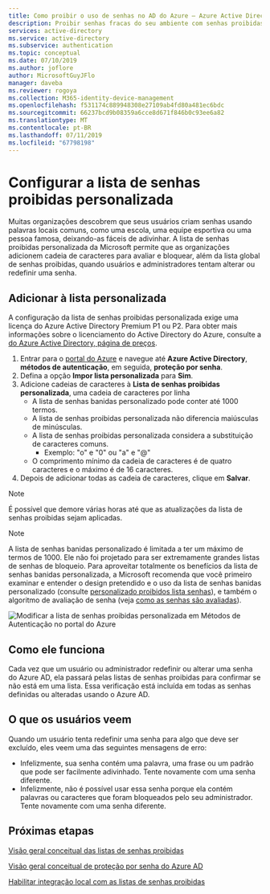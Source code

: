 ```yaml
---
title: Como proibir o uso de senhas no AD do Azure – Azure Active Directory
description: Proibir senhas fracas do seu ambiente com senhas proibidas dinamicamente pelo Azure AD
services: active-directory
ms.service: active-directory
ms.subservice: authentication
ms.topic: conceptual
ms.date: 07/10/2019
ms.author: joflore
author: MicrosoftGuyJFlo
manager: daveba
ms.reviewer: rogoya
ms.collection: M365-identity-device-management
ms.openlocfilehash: f531174c889948308e27109ab4fd80a481ec6bdc
ms.sourcegitcommit: 66237bcd9b08359a6cce8d671f846b0c93ee6a82
ms.translationtype: MT
ms.contentlocale: pt-BR
ms.lasthandoff: 07/11/2019
ms.locfileid: "67798198"
---
```

# <a name="configuring-the-custom-banned-password-list"></a>Configurar a lista de senhas proibidas personalizada

Muitas organizações descobrem que seus usuários criam senhas usando palavras locais comuns, como uma escola, uma equipe esportiva ou uma pessoa famosa, deixando-as fáceis de adivinhar. A lista de senhas proibidas personalizada da Microsoft permite que as organizações adicionem cadeia de caracteres para avaliar e bloquear, além da lista global de senhas proibidas, quando usuários e administradores tentam alterar ou redefinir uma senha.

## <a name="add-to-the-custom-list"></a>Adicionar à lista personalizada

A configuração da lista de senhas proibidas personalizada exige uma licença do Azure Active Directory Premium P1 ou P2. Para obter mais informações sobre o licenciamento do Active Directory do Azure, consulte a [do Azure Active Directory, página de preços](https://azure.microsoft.com/pricing/details/active-directory/).

1. Entrar para o [portal do Azure](https://portal.azure.com) e navegue até **Azure Active Directory**, **métodos de autenticação**, em seguida, **proteção por senha**.
1. Defina a opção **Impor lista personalizada** para **Sim**.
1. Adicione cadeias de caracteres à **Lista de senhas proibidas personalizada**, uma cadeia de caracteres por linha
   * A lista de senhas banidas personalizado pode conter até 1000 termos.
   * A lista de senhas proibidas personalizada não diferencia maiúsculas de minúsculas.
   * A lista de senhas proibidas personalizada considera a substituição de caracteres comuns.
      * Exemplo: "o" e "0" ou "a" e "\@"
   * O comprimento mínimo da cadeia de caracteres é de quatro caracteres e o máximo é de 16 caracteres.
1. Depois de adicionar todas as cadeia de caracteres, clique em **Salvar**.

> [!NOTE]
> É possível que demore várias horas até que as atualizações da lista de senhas proibidas sejam aplicadas.

> [!NOTE]
> A lista de senhas banidas personalizado é limitada a ter um máximo de termos de 1000. Ele não foi projetado para ser extremamente grandes listas de senhas de bloqueio. Para aproveitar totalmente os benefícios da lista de senhas banidas personalizada, a Microsoft recomenda que você primeiro examinar e entender o design pretendido e o uso da lista de senhas banidas personalizado (consulte [personalizado proibidos lista senhas](concept-password-ban-bad.md#custom-banned-password-list)), e também o algoritmo de avaliação de senha (veja [como as senhas são avaliadas](concept-password-ban-bad.md#how-are-passwords-evaluated)).

![Modificar a lista de senhas proibidas personalizada em Métodos de Autenticação no portal do Azure](./media/howto-password-ban-bad/authentication-methods-password-protection.png)

## <a name="how-it-works"></a>Como ele funciona

Cada vez que um usuário ou administrador redefinir ou alterar uma senha do Azure AD, ela passará pelas listas de senhas proibidas para confirmar se não está em uma lista. Essa verificação está incluída em todas as senhas definidas ou alteradas usando o Azure AD.

## <a name="what-do-users-see"></a>O que os usuários veem

Quando um usuário tenta redefinir uma senha para algo que deve ser excluído, eles veem uma das seguintes mensagens de erro:

* Infelizmente, sua senha contém uma palavra, uma frase ou um padrão que pode ser facilmente adivinhado. Tente novamente com uma senha diferente.
* Infelizmente, não é possível usar essa senha porque ela contém palavras ou caracteres que foram bloqueados pelo seu administrador. Tente novamente com uma senha diferente.

## <a name="next-steps"></a>Próximas etapas

[Visão geral conceitual das listas de senhas proibidas](concept-password-ban-bad.md)

[Visão geral conceitual de proteção por senha do Azure AD](concept-password-ban-bad-on-premises.md)

[Habilitar integração local com as listas de senhas proibidas](howto-password-ban-bad-on-premises.md)
